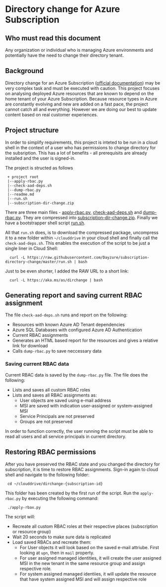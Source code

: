 # Directory change for Azure Subscription
## Who must read this document
Any organization or individual who is managing Azure environments and potentially have the need to change their directory tenant.

## Background
Directory change for an Azure Subscription ([official documentation](https://docs.microsoft.com/en-us/azure/active-directory/fundamentals/active-directory-how-subscriptions-associated-directory)) may be very complex task and must be executed with caution.
This project focuses on analysing deployed Azure resources that are known to depend on the home tenant of your Azure Subscription. 
Because resource types in Azure are constantly evolving and new are added on a fast pace, the project cannot catch all and everything.
However we are doing our best to update content based on real customer experiences.


## Project structure
In order to simplify requirements, this project is inteted to be run in a cloud shell in the context of a user 
who has permissions to change directory for the subsription.
This has a lot of benefits - all prerequisits are already installed and the user is signed-in.

The project is structed as follows
```
 + project root
 |--apply-rbac.py
 |--check-aad-deps.sh
 |--dump-rbac.py
 |--readme.md
 |--run.sh
 |--subscription-dir-change.zip
```

There are three main files - [apply-rbac.py](./apply-rbac.py), [check-aad-deps.sh](./check-aad-deps.sh) and [dump-rbac.py](./dump-rbac.py). 
They are compressed into [subscription-dir-change.zip](./subscription-dir-change.zip). 
Finally we have a bootstrapper shell script [run.sh](./run.sh).

All that `run.sh` does, is to download the compressed package, uncompress it to a new folder within `~/clouddrive` in your cloud shell and finally
call the `check-aad-deps.sh`. This enables the execution of the script to be just a single liner in Cloud Shell:

```
  curl -L https://raw.githubusercontent.com/Dayzure/subscription-directory-change/master/run.sh | bash
```

Just to be even shorter, I added the RAW URL to a short link:
```
  curl -L https://aka.ms/as/dirchange | bash
```

## Generating report and saving current RBAC assignment
The file `check-aad-deps.sh` runs and report on the following:

 * Resources with known Azure AD Tenant dependencies
 * Azure SQL Databases with configured Azure AD Authentication
 * Current RBAC assignments
 * Generates an HTML based report for the resources and gives a relative link for download
 * Calls `dump-rbac.py` to save neccessary data

 ### Saving current RBAC data
 Current RBAC data is saved by the `dump-rbac.py` file. The file does the following:

  * Lists and saves all custom RBAC roles
  * Lists and saves all RBAC assignments as:
    * User objects are saved using e-mail address
    * MSI are saved with indication user-assigned or system-assigned MSI
    * Service Principals are not preserved
    * Groups are not preserved

In order to function correctly, the user running the script must be able to read all users and all service principals in current directory.

## Restoring RBAC permissions
After you have preserved the RBAC state and you changed the directory for subscription, it is time to restore RBAC assignments.
Sign-in again to cloud shell and navigate to the following folder:

```
 cd ~/clouddrive/dirchange-{subscription-id}
```

This folder has been created by the first run of the script.
Run the `apply-rbac.py` by executing the following command:

```
 ./apply-rbax.py
```

The script will:

* Recreate all custom RBAC roles at their respective places (subscription or resource group)
* Wait 20 seconds to make sure data is replicated
* Load saved RBACs and recreate them:
    * For User objects it will look based on the saved e-mail attriube. First looking at `upn`, then in `mail` property.
    * For user assigned managed identities, it will create the user assigned MSI in the new tenant in the same resource group and assign respective role.
    * For system assigned managed identiies, it will update the resource that have system assigned MSI and will assign respective role 